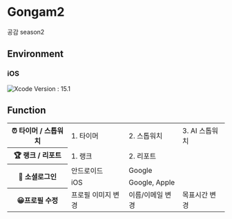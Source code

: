 # Gongam2
공감 season2


## Environment
### iOS
![Xcode Version](https://img.shields.io/badge/xcode-007ACC?style=for-the-badge&logo=Xcode&logoColor=white)
: 15.1

## Function
<table>
  <tr>
    <th>⏰ 타이머 / 스톱워치</th>
    <td >1. 타이머</td>
    <td>2. 스톱워치</td>
    <td>3. AI 스톱워치</td>
  </tr>
  <tr>
    <th>🏆 랭크 / 리포트</th>
    <td>1. 랭크</td>
    <td>2. 리포트</td>
  </tr>
  <tr>
    <th rowspan="2">🔑 소셜로그인</th>
    <td>안드로이드</td>
    <td>Google</td>
  </tr>
  <tr>
    <td>iOS</td>
    <td>Google, Apple</td>
  </tr>
  <tr>
    <th>😀프로필 수정</th>
    <td>프로필 이미지 변경</td>
    <td>이름/이메일 변경</td>
    <td>목표시간 변경</td>
  </tr>
</table>

